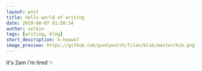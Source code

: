```yaml
---
layout: post
title: hello world of writing
date: 2019-08-07 01:58:34
author: selkie
tags: [writing, blog]
short_description: h-hewwo?
image_preview: https://github.com/pantywitch/files/blob/master/him.png?raw=true
---
```

it's 2am i'm tired
:sparkles:
